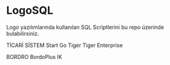 # LogoSQL
Logo yazılımlarında kullanılan SQL Scriptlerini bu repo üzerinde bulabilirsiniz. 

TİCARİ SİSTEM
Start
Go
Tiger
Tiger Enterprise

BORDRO
BordoPlus
IK





